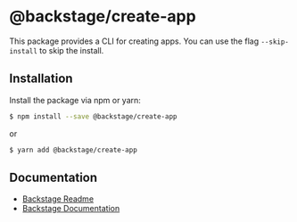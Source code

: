 # @backstage/create-app

This package provides a CLI for creating apps.
You can use the flag `--skip-install` to skip the install.

## Installation

Install the package via npm or yarn:

```sh
$ npm install --save @backstage/create-app
```

or

```sh
$ yarn add @backstage/create-app
```

## Documentation

- [Backstage Readme](https://github.com/spotify/backstage/blob/master/README.md)
- [Backstage Documentation](https://github.com/spotify/backstage/blob/master/docs/README.md)
